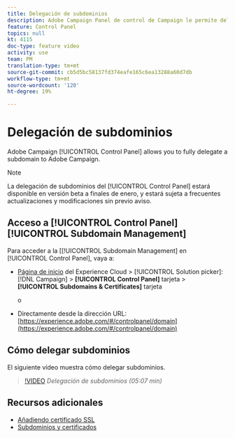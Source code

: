 ```yaml
---
title: Delegación de subdominios
description: Adobe Campaign Panel de control de Campaign le permite delegar completamente un subdominio a Adobe Campaign. Para realizar esto, siga los pasos a continuación.
feature: Control Panel
topics: null
kt: 4115
doc-type: feature video
activity: use
team: PM
translation-type: tm+mt
source-git-commit: cb5d5bc58137fd374eafe165c6ea13288a60d7db
workflow-type: tm+mt
source-wordcount: '120'
ht-degree: 19%

---
```



# Delegación de subdominios

Adobe Campaign [!UICONTROL Control Panel] allows you to fully delegate a subdomain to Adobe Campaign.

>[!NOTE]
>
>La delegación de subdominios del [!UICONTROL Control Panel] estará disponible en versión beta a finales de enero, y estará sujeta a frecuentes actualizaciones y modificaciones sin previo aviso.

## Acceso a [!UICONTROL Control Panel] [!UICONTROL Subdomain Management]

Para acceder a la [[!UICONTROL Subdomain Management] en [!UICONTROL Control Panel], vaya a:

* [Página de inicio](https://experience.adobe.com/#/home) del Experience Cloud > [!UICONTROL Solution picker]: [!DNL Campaign] > **[!UICONTROL Control Panel]** tarjeta > **[!UICONTROL Subdomains & Certificates]** tarjeta

   o
* Directamente desde la dirección URL: [https://experience.adobe.com/#/controlpanel/domain](https://experience.adobe.com/#/controlpanel/domain)

## Cómo delegar subdominios

El siguiente vídeo muestra cómo delegar subdominios.

>[!VIDEO](https://video.tv.adobe.com/v/31390?quality=12)
*Delegación de subdominios (05:07 min)*

## Recursos adicionales

* [Añadiendo certificado SSL](/help/administrating/control-panel/adding-ssl-certificates.md)
* [Subdominios y certificados](https://docs.adobe.com/content/help/es-ES/control-panel/using/subdomains-and-certificates/renewing-subdomain-certificate.html)
